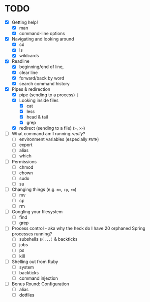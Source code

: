 # TODO

- [x] Getting help!
  - [x] man
  - [x] command-line options
- [x] Navigating and looking around
  - [x] cd
  - [x] ls
  - [x] wildcards
- [x] Readline
  - [x] beginning/end of line,
  - [x] clear line
  - [x] forward/back by word
  - [x] search command history
- [x] Pipes & redirection
  - [x] pipe (sending to a process) `|`
  - [x] Looking inside files
    - [x] cat
    - [x] less
    - [x] head & tail
    - [x] grep
  - [x] redirect (sending to a file) (`>`, `>>`)
- [ ] What command am I running *really*?
  - [ ] environment variables (especially `PATH`)
  - [ ] export
  - [ ] alias
  - [ ] which
- [ ] Permissions
  - [ ] chmod
  - [ ] chown
  - [ ] sudo
  - [ ] su
- [ ] Changing things (e.g. `mv`, `cp`, `rm`)
  - [ ] mv
  - [ ] cp
  - [ ] rm
- [ ] Googling your filesystem
  - [ ] find
  - [ ] grep
- [ ] Process control - aka why the heck do I have 20 orphaned Spring processes running?
  - [ ] subshells `$(...)` & backticks
  - [ ] jobs
  - [ ] ps
  - [ ] kill
- [ ] Shelling out from Ruby
  - [ ] system
  - [ ] backticks
  - [ ] command injection
- [ ] Bonus Round: Configuration
  - [ ] alias
  - [ ] dotfiles
